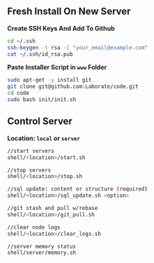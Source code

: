 Fresh Install On New Server
----------------------------
**Create SSH Keys And Add To Github**
```bash
cd ~/.ssh
ssh-keygen -t rsa -C "your_email@example.com"
cat ~/.ssh/id_rsa.pub
```

**Paste Installer Script in ```www``` Folder**
```bash
sudo apt-get -y install git
git clone git@github.com:Laborate/code.git
cd code
sudo bash init/init.sh
```

Control Server
--------------
**Location: ```local``` or ```server```**
```bash
//start servers
shell/<location>/start.sh

//stop servers
shell/<location>/stop.sh

//sql update: content or structure (required)
shell/<location>/sql_update.sh <option>

//git stash and pull w/rebase
shell/<location>/git_pull.sh

//clear node logs
shell/<location>/clear_logs.sh

//server memory status
shell/server/memory.sh
```
